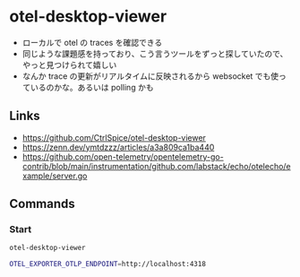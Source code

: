 # otel-desktop-viewer

- ローカルで otel の traces を確認できる
- 同じような課題感を持っており、こう言うツールをずっと探していたので、やっと見つけられて嬉しい
- なんか trace の更新がリアルタイムに反映されるから websocket でも使っているのかな。あるいは polling かも

## Links
- https://github.com/CtrlSpice/otel-desktop-viewer
- https://zenn.dev/ymtdzzz/articles/a3a809ca1ba440
- https://github.com/open-telemetry/opentelemetry-go-contrib/blob/main/instrumentation/github.com/labstack/echo/otelecho/example/server.go

## Commands
### Start
```bash
otel-desktop-viewer
```

```bash
OTEL_EXPORTER_OTLP_ENDPOINT=http://localhost:4318
```
